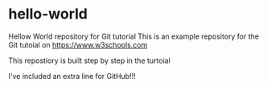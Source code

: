 # hello-world 
Hellow World repository for Git tutorial 
This is an example repository for the Git tutoial on https://www.w3schools.com 

This repostiory is built step by step in the turtoial 

I've included an extra line for GitHub!!!
